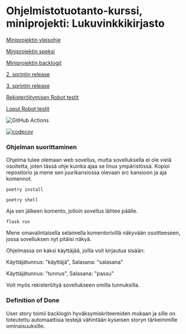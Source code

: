 # Ohjelmistotuotanto-kurssi, miniprojekti: Lukuvinkkikirjasto

[Miniprojektin yleisohje](https://ohjelmistotuotanto-hy.github.io/miniprojekti/)

[Miniprojektin speksi](https://ohjelmistotuotanto-hy.github.io/speksi/)

[Miniprojektin backlogit](https://docs.google.com/spreadsheets/d/1dgDb1iogv_WNv830mru2iMjrutRrwumTPhakcXey25w/edit#gid=0)

[2. sprintin release](https://github.com/taapp/ohtu-lukuvinkkikirjasto/releases/tag/sprint2)

[3. sprintin release](https://github.com/taapp/ohtu-lukuvinkkikirjasto/releases/tag/sprint3)

[Rekisteröitymisen Robot testit](https://github.com/taapp/ohtu-lukuvinkkikirjasto/blob/main/src/tests/register.robot)

[Loput Robot testit](https://github.com/taapp/ohtu-lukuvinkkikirjasto/blob/main/src/tests/home.robot)

![GitHub Actions](https://github.com/taapp/ohtu-lukuvinkkikirjasto/workflows/CI/badge.svg)

[![codecov](https://codecov.io/gh/taapp/ohtu-lukuvinkkikirjasto/branch/main/graph/badge.svg?token=FLWIEJ35C8)](https://codecov.io/gh/taapp/ohtu-lukuvinkkikirjasto)

### Ohjelman suorittaminen
Ohjelma tulee olemaan web sovellus, mutta sovelluksella ei ole vielä osoitetta, joten tässä ohje kuinka ajaa se linux ympäristössä.
Kopioi repositorio ja mene sen juurikansiossa olevaan src kansioon ja aja komennot.
```
poetry install
```
```
poetry shell
```
Aja sen jälkeen komento, jolloin sovellus lähtee päälle.
```
flask run
```
Mene omavalintaisella selaimella komentorivillä näkyvään osoitteeseen, jossa sovelluksen nyt pitäisi näkyä.

Ohjelmassa on kaksi käyttäjää, joilla voit kirjautua sisään:

Käyttäjätunnus: "käyttäjä", Salasana: "salasana"

Käyttäjätunnus: "tunnus", Salasana: "passu"

Voit myös rekisteröityä sovellukseen omilla tunnuksilla.

### Definition of Done
User story toimii backlogin hyväksymiskriteereiden mukaan ja sille on toteutettu automaattisia testejä vähintään kyseisen storyn tärkeimmille ominaisuuksille.
